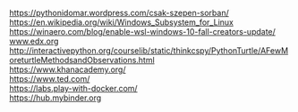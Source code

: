https://pythonidomar.wordpress.com/csak-szepen-sorban/ <br>
https://en.wikipedia.org/wiki/Windows_Subsystem_for_Linux <br>
https://winaero.com/blog/enable-wsl-windows-10-fall-creators-update/ <br>
www.edx.org <br>
http://interactivepython.org/courselib/static/thinkcspy/PythonTurtle/AFewMoreturtleMethodsandObservations.html <br>
https://www.khanacademy.org/  <br>
https://www.ted.com/ <br>
https://labs.play-with-docker.com/ <br>
https://hub.mybinder.org <br>

